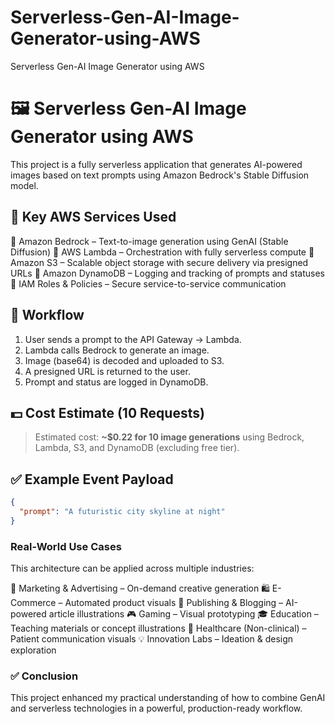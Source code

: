 # Serverless-Gen-AI-Image-Generator-using-AWS
Serverless Gen-AI Image Generator using AWS



# 🖼️ Serverless Gen-AI Image Generator using AWS

This project is a fully serverless application that generates AI-powered images based on text prompts using Amazon Bedrock's Stable Diffusion model.

## 🧰 Key AWS Services Used
🔹 Amazon Bedrock – Text-to-image generation using GenAI (Stable Diffusion)
🔹 AWS Lambda – Orchestration with fully serverless compute
🔹 Amazon S3 – Scalable object storage with secure delivery via presigned URLs
🔹 Amazon DynamoDB – Logging and tracking of prompts and statuses
🔹 IAM Roles & Policies – Secure service-to-service communication

## 🔁 Workflow

1. User sends a prompt to the API Gateway → Lambda.
2. Lambda calls Bedrock to generate an image.
3. Image (base64) is decoded and uploaded to S3.
4. A presigned URL is returned to the user.
5. Prompt and status are logged in DynamoDB.

## 💵 Cost Estimate (10 Requests)

> Estimated cost: **~$0.22 for 10 image generations** using Bedrock, Lambda, S3, and DynamoDB (excluding free tier).

## ✅ Example Event Payload

```json
{
  "prompt": "A futuristic city skyline at night"
}
```

###  Real-World Use Cases
This architecture can be applied across multiple industries:

🎨 Marketing & Advertising – On-demand creative generation
🛍️ E-Commerce – Automated product visuals
📰 Publishing & Blogging – AI-powered article illustrations
🎮 Gaming – Visual prototyping
🎓 Education – Teaching materials or concept illustrations
🏥 Healthcare (Non-clinical) – Patient communication visuals
💡 Innovation Labs – Ideation & design exploration

### ✅ Conclusion
This project enhanced my practical understanding of how to combine GenAI and serverless technologies in a powerful, production-ready workflow.
